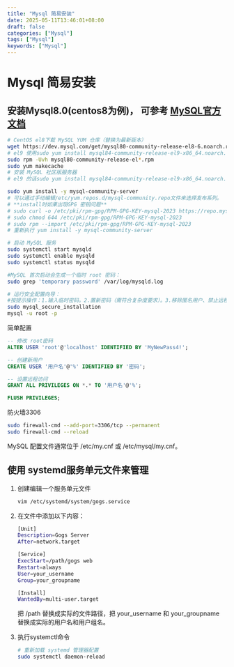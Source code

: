 ```yaml
---
title: "Mysql 简易安装"
date: 2025-05-11T13:46:01+08:00
draft: false
categories: ["Mysql"]
tags: ["Mysql"]
keywords: ["Mysql"]
---
```


# Mysql 简易安装


## 安装Mysql8.0(centos8为例)， 可参考 [MySQL官方文档](https://dev.mysql.com/doc/refman/8.0/en/linux-installation-yum-repo.html)
``` bash
# CentOS el8下载 MySQL YUM 仓库（替换为最新版本）
wget https://dev.mysql.com/get/mysql80-community-release-el8-6.noarch.rpm  
# el9 使用sudo yum install mysql84-community-release-el9-x86_64.noarch.rpm
sudo rpm -Uvh mysql80-community-release-el*.rpm
sudo yum makecache
# 安装 MySQL 社区版服务器
# el9 的话sudo yum install mysql84-community-release-el9-x86_64.noarch.rpm

sudo yum install -y mysql-community-server
# 可以通过手动编辑/etc/yum.repos.d/mysql-community.repo文件来选择发布系列。
# **install时如果出现GPG 密钥问题**
# sudo curl -o /etc/pki/rpm-gpg/RPM-GPG-KEY-mysql-2023 https://repo.mysql.com/RPM-GPG-KEY-mysql-2023
# sudo chmod 644 /etc/pki/rpm-gpg/RPM-GPG-KEY-mysql-2023
# sudo rpm --import /etc/pki/rpm-gpg/RPM-GPG-KEY-mysql-2023
# 重新执行 yum install -y mysql-community-server

# 启动 MySQL 服务
sudo systemctl start mysqld
sudo systemctl enable mysqld
sudo systemctl status mysqld

#MySQL 首次启动会生成一个临时 root 密码：
sudo grep 'temporary password' /var/log/mysqld.log

# 运行安全配置向导：
#按提示操作：1.输入临时密码。2.置新密码（需符合复杂度要求）。3.移除匿名用户、禁止远程 root 登录、删除测试数据库等。
sudo mysql_secure_installation
mysql -u root -p
```
简单配置
```sql
-- 修改 root密码
ALTER USER 'root'@'localhost' IDENTIFIED BY 'MyNewPass4!';

-- 创建新用户
CREATE USER '用户名'@'%' IDENTIFIED BY '密码';

-- 设置远程访问
GRANT ALL PRIVILEGES ON *.* TO '用户名'@'%';

FLUSH PRIVILEGES;
```
防火墙3306
``` bash
sudo firewall-cmd --add-port=3306/tcp --permanent
sudo firewall-cmd --reload
```
MySQL 配置文件通常位于 /etc/my.cnf 或 /etc/mysql/my.cnf。

## 使用 systemd服务单元文件来管理
1. 创建编辑一个服务单元文件
    ``` bash
    vim /etc/systemd/system/gogs.service
    ```
2. 在文件中添加以下内容：
    ``` bash
    [Unit]
    Description=Gogs Server
    After=network.target

    [Service]
    ExecStart=/path/gogs web
    Restart=always
    User=your_username
    Group=your_groupname

    [Install]
    WantedBy=multi-user.target
    ```
    把 /path 替换成实际的文件路径，把 your_username 和 your_groupname 替换成实际的用户名和用户组名。

3. 执行systemctl命令
    ``` bash
    # 重新加载 systemd 管理器配置
    sudo systemctl daemon-reload